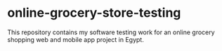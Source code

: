 # online-grocery-store-testing
This repository contains my software testing work for an online grocery shopping web and mobile app project in Egypt.
